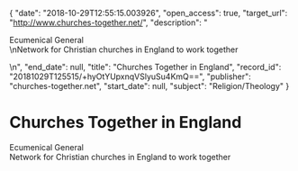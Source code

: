 {
  "date": "2018-10-29T12:55:15.003926", 
  "open_access": true, 
  "target_url": "http://www.churches-together.net/", 
  "description": "<p>Ecumenical General<br />\nNetwork for Christian churches in England to work together</p>\n", 
  "end_date": null, 
  "title": "Churches Together in England", 
  "record_id": "20181029T125515/+hyOtYUpxnqVSlyuSu4KmQ==", 
  "publisher": "churches-together.net", 
  "start_date": null, 
  "subject": "Religion/Theology"
}

# Churches Together in England

<p>Ecumenical General<br />
Network for Christian churches in England to work together</p>
